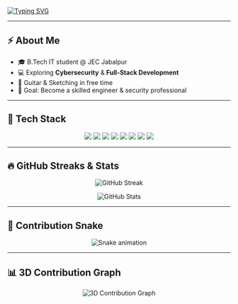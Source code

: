 <!-- Typing animation -->
[![Typing SVG](https://readme-typing-svg.demolab.com?font=Fira+Code&weight=700&size=28&pause=1000&color=00F7FF&center=true&vCenter=true&width=800&lines=Hi%2C+I'm+Tushar+👨‍💻;Web+Developer+%7C+Cybersecurity+Enthusiast;Always+Learning+%7C+Building+%7C+Improving)](https://git.io/typing-svg)

---

## ⚡ About Me
- 🎓 B.Tech IT student @ JEC Jabalpur  
- 💻 Exploring **Cybersecurity** & **Full-Stack Development**  
- 🎸 Guitar & Sketching in free time  
- 🎯 Goal: Become a skilled engineer & security professional  

---

## 🚀 Tech Stack

<p align="center">
  <img src="https://img.shields.io/badge/C-00599C?style=for-the-badge&logo=c&logoColor=white"/>
  <img src="https://img.shields.io/badge/C++-00599C?style=for-the-badge&logo=c%2B%2B&logoColor=white"/>
  <img src="https://img.shields.io/badge/Java-ED8B00?style=for-the-badge&logo=java&logoColor=white"/>
  <img src="https://img.shields.io/badge/Python-3776AB?style=for-the-badge&logo=python&logoColor=white"/>
  <img src="https://img.shields.io/badge/HTML5-E34F26?style=for-the-badge&logo=html5&logoColor=white"/>
  <img src="https://img.shields.io/badge/CSS3-1572B6?style=for-the-badge&logo=css3&logoColor=white"/>
  <img src="https://img.shields.io/badge/JavaScript-F7DF1E?style=for-the-badge&logo=javascript&logoColor=black"/>
  <img src="https://img.shields.io/badge/Cybersecurity-000000?style=for-the-badge&logo=Hackaday&logoColor=white"/>
</p>

---

## 🔥 GitHub Streaks & Stats

<p align="center">
  <img src="https://github-readme-streak-stats.herokuapp.com?user=tushar-ahr&theme=radical&hide_border=true&background=0D1117&ring=00F7FF&fire=00F7FF&currStreakLabel=00F7FF" alt="GitHub Streak" />
</p>

<p align="center">
  <img src="https://github-readme-stats.vercel.app/api?username=tushar-ahr&show_icons=true&theme=radical&hide_border=true&bg_color=0D1117&title_color=00F7FF&icon_color=00F7FF" alt="GitHub Stats" />
</p>

---

## 🐍 Contribution Snake

<p align="center">
  <img src="https://github.com/tushar-ahr/tushar-ahr/blob/output/snake.svg" alt="Snake animation" />
</p>


---

## 📊 3D Contribution Graph

<p align="center">
  <img src="https://github.com/tushar-ahr/tushar-ahr/blob/main/profile-3d-contrib/profile-night-rainbow.svg" alt="3D Contribution Graph" />
</p>
